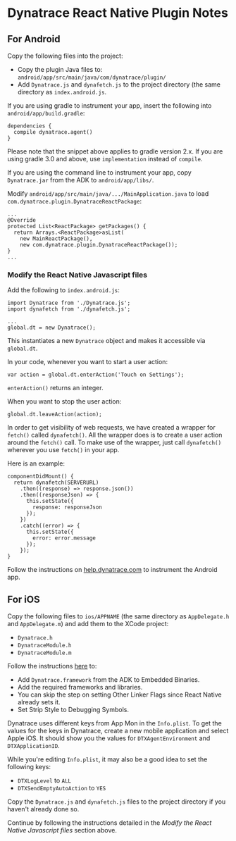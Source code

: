 # Dynatrace React Native Plugin Notes

## For Android
Copy the following files into the project:

* Copy the plugin Java files to: `android/app/src/main/java/com/dynatrace/plugin/`
* Add `Dynatrace.js` and `dynafetch.js` to the project directory (the same directory as `index.android.js`.

If you are using gradle to instrument your app, insert the following into `android/app/build.gradle`:

````
dependencies {
  compile dynatrace.agent()
}
````

Please note that the snippet above applies to gradle version 2.x. If you are using gradle 3.0 and above, use `implementation` instead of `compile`.

If you are using the command line to instrument your app, copy `Dynatrace.jar` from the ADK to `android/app/libs/`.

Modify `android/app/src/main/java/.../MainApplication.java` to load `com.dynatrace.plugin.DynatraceReactPackage`:

```
...
@Override
protected List<ReactPackage> getPackages() {
  return Arrays.<ReactPackage>asList(
    new MainReactPackage(),
    new com.dynatrace.plugin.DynatraceReactPackage());
}
...
```

### Modify the React Native Javascript files

Add the following to `index.android.js`:

```
import Dynatrace from './Dynatrace.js';
import dynafetch from './dynafetch.js';

...
global.dt = new Dynatrace();
```

This instantiates a new `Dynatrace` object and makes it accessible via `global.dt`.

In your code, whenever you want to start a user action:

```
var action = global.dt.enterAction('Touch on Settings');
```

`enterAction()` returns an integer.

When you want to stop the user action:

```
global.dt.leaveAction(action);
```

In order to get visibility of web requests, we have created a wrapper for `fetch()` called `dynafetch()`. All the wrapper does is to create a user action around the `fetch()` call. To make use of the wrapper, just call `dynafetch()` wherever you use `fetch()` in your app.

Here is an example:

```
componentDidMount() {
  return dynafetch(SERVERURL)
    .then((response) => response.json())
    .then((responseJson) => {
      this.setState({
        response: responseJson
      });
    })
    .catch((error) => {
      this.setState({
        error: error.message
      });
    });
}
```

Follow the instructions on [help.dynatrace.com](https://help.dynatrace.com/user-experience-monitoring/mobile-apps/how-do-i-enable-user-experience-monitoring-for-android-apps/) to instrument the Android app.

## For iOS

Copy the following files to `ios/APPNAME` (the same directory as `AppDelegate.h` and `AppDelegate.m`) and add them to the XCode project:

* `Dynatrace.h`
* `DynatraceModule.h`
* `DynatraceModule.m`

Follow the instructions [here](https://www.dynatrace.com/support/doc/appmon/user-experience-management/mobile-uem/how-to-instrument-an-ios-app/ios-manual-setup/) to:

* Add `Dynatrace.framework` from the ADK to Embedded Binaries.
* Add the required frameworks and libraries.
* You can skip the step on setting Other Linker Flags since React Native already sets it.
* Set Strip Style to Debugging Symbols.

Dynatrace uses different keys from App Mon in the `Info.plist`. To get the values for the keys in Dynatrace, create a new mobile application and select Apple iOS. It should show you the values for `DTXAgentEnvironment` and `DTXApplicationID`.

While you're editing `Info.plist`, it may also be a good idea to set the following keys:

* `DTXLogLevel` to `ALL`
* `DTXSendEmptyAutoAction` to `YES`

Copy the `Dynatrace.js` and `dynafetch.js` files to the project directory if you haven't already done so.

Continue by following the instructions detailed in the *Modify the React Native Javascript files* section above.
